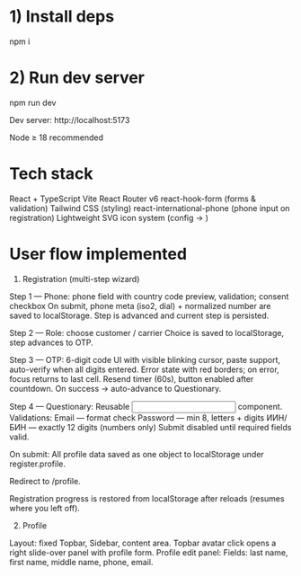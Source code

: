# 1) Install deps
npm i

# 2) Run dev server
npm run dev

Dev server: http://localhost:5173

Node ≥ 18 recommended

# Tech stack

React + TypeScript
Vite
React Router v6
react-hook-form (forms & validation)
Tailwind CSS (styling)
react-international-phone (phone input on registration)
Lightweight SVG icon system (config → <Icon />)

# User flow implemented
1) Registration (multi-step wizard)

Step 1 — Phone: phone field with country code preview, validation; consent checkbox
On submit, phone meta (iso2, dial) + normalized number are saved to localStorage.
Step is advanced and current step is persisted.

Step 2 — Role: choose customer / carrier
Choice is saved to localStorage, step advances to OTP.

Step 3 — OTP:
6-digit code UI with visible blinking cursor, paste support, auto-verify when all digits entered.
Error state with red borders; on error, focus returns to last cell.
Resend timer (60s), button enabled after countdown.
On success → auto-advance to Questionary.

Step 4 — Questionary:
Reusable <Input /> component.
Validations:
  Email — format check
  Password — min 8, letters + digits
  ИИН/БИН — exactly 12 digits (numbers only)
  Submit disabled until required fields valid.

On submit:
All profile data saved as one object to localStorage under register.profile.

Redirect to /profile.

Registration progress is restored from localStorage after reloads (resumes where you left off).

2) Profile

Layout: fixed Topbar, Sidebar, content area.
Topbar avatar click opens a right slide-over panel with profile form.
Profile edit panel:
Fields: last name, first name, middle name, phone, email.

